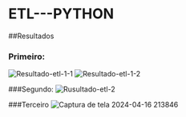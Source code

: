 # ETL---PYTHON

##Resultados

### Primeiro:
![Resultado-etl-1-1](https://github.com/HyP3rZer4/ETL---PYTHON/assets/121987957/715b92e0-3241-475c-9160-b4e1284a757d)
![Resultado-etl-1-2](https://github.com/HyP3rZer4/ETL---PYTHON/assets/121987957/b815e437-5831-4104-86a8-450978719063)

###Segundo:
![Rusultado-etl-2](https://github.com/HyP3rZer4/ETL---PYTHON/assets/121987957/fa1081ec-8d77-46fb-8f04-94ac3bb4a7ec)

###Terceiro
![Captura de tela 2024-04-16 213846](https://github.com/HyP3rZer4/ETL---PYTHON/assets/121987957/93cb809f-1599-4296-a000-c2c751f860b6)
